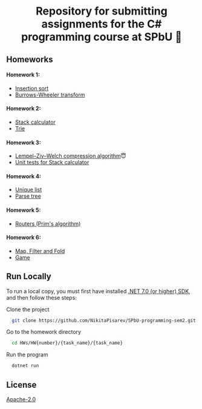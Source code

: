 <h1 align="center">
Repository for submitting assignments for the C# programming course at SPbU 📝
</h>


## Homeworks
#### Homework 1:
- [Insertion sort](https://github.com/NikitaPisarev/SPbU-programming-sem2/tree/main/HWs/HW1/InsertionSort)
- [Burrows-Wheeler transform](https://github.com/NikitaPisarev/SPbU-programming-sem2/tree/main/HWs/HW1/BWT)

#### Homework 2:
- [Stack calculator](https://github.com/NikitaPisarev/SPbU-programming-sem2/tree/HW2/HWs/HW2/StackCalculator)
- [Trie](https://github.com/NikitaPisarev/SPbU-programming-sem2/tree/HW2/HWs/HW2/Trie/Trie)

#### Homework 3:
- [Lempel–Ziv–Welch compression algorithm](https://github.com/NikitaPisarev/SPbU-programming-sem2/tree/HW3/HWs/HW3/LZW)😇
- [Unit tests for Stack calculator](https://github.com/NikitaPisarev/SPbU-programming-sem2/tree/HW2/HWs/HW2/StackCalculator/StackCalculatorTests)

#### Homework 4:
- [Unique list](https://github.com/NikitaPisarev/SPbU-programming-sem2/tree/HW4/HWs/HW4/UniqueList)
- [Parse tree](https://github.com/NikitaPisarev/SPbU-programming-sem2/tree/HW4/HWs/HW4/ParseTree)

#### Homework 5:
- [Routers (Prim's algorithm)](https://github.com/NikitaPisarev/SPbU-programming-sem2/tree/HW5/HWs/HW5/Routers)

#### Homework 6:
- [Map, Filter and Fold](https://github.com/NikitaPisarev/SPbU-programming-sem2/tree/HW6/HWs/HW6/MapFilterFold)
- [Game](https://github.com/NikitaPisarev/SPbU-programming-sem2/tree/HW6/HWs/HW6/Game)
## Run Locally

To run a local copy, you must first have installed [.NET 7.0 (or higher) SDK](https://dotnet.microsoft.com/download/dotnet/7.0), and then follow these steps:

Clone the project

```bash
  git clone https://github.com/NikitaPisarev/SPbU-programming-sem2.git
```

Go to the homework directory

```bash
  cd HWs/HW{number}/{task_name}/{task_name}
```

Run the program

```bash
  dotnet run
```


## License

[Apache-2.0](https://choosealicense.com/licenses/apache-2.0/)
